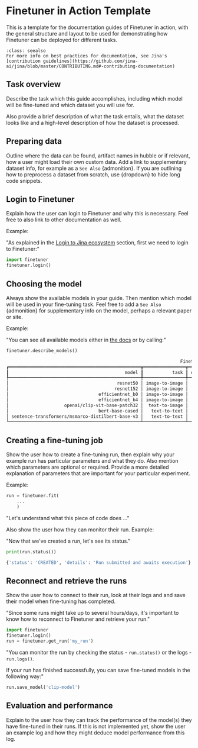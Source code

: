 # Finetuner in Action Template
This is a template for the documentation guides of Finetuner in action, with the general structure and layout to be used for demonstrating how Finetuner can be deployed for different tasks.

```{admonition} See Also: Jina Contribution Guidelines
:class: seealso
For more info on best practices for documentation, see Jina's [contribution guidelines](https://github.com/jina-ai/jina/blob/master/CONTRIBUTING.md#-contributing-documentation)
```

## Task overview
Describe the task which this guide accomplishes, including which model will be fine-tuned and which dataset you will use for.

Also provide a brief description of what the task entails, what the dataset looks like and a high-level description of how the dataset is processed.


## Preparing data
Outline where the data can be found, artifact names in hubble or if relevant, how a user might load their own custom data. 
Add a link to supplementary dataset info, for example as a `See Also` {admonition}.
If you are outlining how to preprocess a dataset from scratch, use {dropdown} to hide long code snippets.


## Login to Finetuner
Explain how the user can login to Finetuner and why this is necessary. Feel free to also link to other documentation as well.

Example:

"As explained in the [Login to Jina ecosystem](../2_step_by_step/2_3_login_to_jina_ecosystem.md) section, first we need to login to Finetuner:"
```python
import finetuner
finetuner.login()
```


## Choosing the model
Always show the available models in your guide. Then mention which model will be used in your fine-tuning task. 
Feel free to add a `See Also` {admonition} for supplementary info on the model, perhaps a relevant paper or site.

Example:

"You can see all available models either in [the docs](../2_step_by_step/2_5_choose_back_bone.md) or by calling:"
```python
finetuner.describe_models()
```

```bash
                                                                  Finetuner backbones                                                                   
┏━━━━━━━━━━━━━━━━━━━━━━━━━━━━━━━━━━━━━━━━━━━━━━━━━━┳━━━━━━━━━━━━━━━━┳━━━━━━━━━━━━┳━━━━━━━━━━━━━━┳━━━━━━━━━━━━━━━━━━━━━━━━━━━━━━━━━━━━━━━━━━━━━━━━━━━━━━┓
┃                                            model ┃           task ┃ output_dim ┃ architecture ┃                                          description ┃
┡━━━━━━━━━━━━━━━━━━━━━━━━━━━━━━━━━━━━━━━━━━━━━━━━━━╇━━━━━━━━━━━━━━━━╇━━━━━━━━━━━━╇━━━━━━━━━━━━━━╇━━━━━━━━━━━━━━━━━━━━━━━━━━━━━━━━━━━━━━━━━━━━━━━━━━━━━━┩
│                                         resnet50 │ image-to-image │       2048 │          CNN │                               Pretrained on ImageNet │
│                                        resnet152 │ image-to-image │       2048 │          CNN │                               Pretrained on ImageNet │
│                                  efficientnet_b0 │ image-to-image │       1280 │          CNN │                               Pretrained on ImageNet │
│                                  efficientnet_b4 │ image-to-image │       1280 │          CNN │                               Pretrained on ImageNet │
│                     openai/clip-vit-base-patch32 │  text-to-image │        768 │  transformer │ Pretrained on millions of text image pairs by OpenAI │
│                                  bert-base-cased │   text-to-text │        768 │  transformer │       Pretrained on BookCorpus and English Wikipedia │
│ sentence-transformers/msmarco-distilbert-base-v3 │   text-to-text │        768 │  transformer │           Pretrained on Bert, fine-tuned on MS Marco │
└──────────────────────────────────────────────────┴────────────────┴────────────┴──────────────┴──────────────────────────────────────────────────────┘
```


## Creating a fine-tuning job
Show the user how to create a fine-tuning run, then explain why your example run has particular parameters and what they do. Also mention which parameters are optional or required.
Provide a more detailed explanation of parameters that are important for your particular experiment. 

Example:

```python
run = finetuner.fit(
    ...
    )
```
"Let's understand what this piece of code does ..."


Also show the user how they can monitor their run. Example:

"Now that we've created a run, let's see its status."
```python
print(run.status())
```

```bash
{'status': 'CREATED', 'details': 'Run submitted and awaits execution'}
```


## Reconnect and retrieve the runs
Show the user how to connect to their run, look at their logs and and save their model when fine-tuning has completed.

"Since some runs might take up to several hours/days, it's important to know how to reconnect to Finetuner and retrieve your run."
```python
import finetuner
finetuner.login()
run = finetuner.get_run('my_run')
```

"You can monitor the run by checking the status - `run.status()` or the logs - `run.logs()`. 

If your run has finished successfully, you can save fine-tuned models in the following way:"
```python
run.save_model('clip-model')
```

## Evaluation and performance
Explain to the user how they can track the performance of the model(s) they have fine-tuned in their runs. If this is not implemented yet, show the user an example log and how they might deduce model performance from this log.